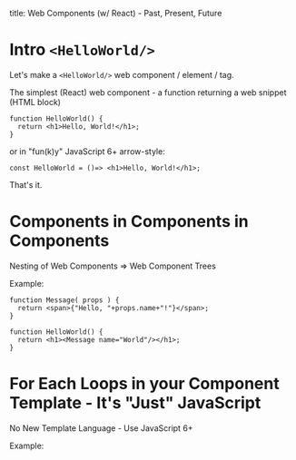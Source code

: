 title: Web Components (w/ React) - Past, Present, Future





# Intro `<HelloWorld/>`

Let's make a `<HelloWorld/>` web component / element / tag.


The simplest (React) web component - 
a function returning a web snippet (HTML block)

```
function HelloWorld() {
  return <h1>Hello, World!</h1>;
}
```

or in "fun(k)y" JavaScript 6+ arrow-style:

```
const HelloWorld = ()=> <h1>Hello, World!</h1>;
```

That's it.



# Components in Components in Components

Nesting of Web Components => Web Component Trees

Example:

```
function Message( props ) {
  return <span>{"Hello, "+props.name+"!"}</span>;
}

function HelloWorld() {
  return <h1><Message name="World"/></h1>;
}
```


# For Each Loops in your Component Template - It's "Just" JavaScript 

No New Template Language - Use JavaScript 6+

Example:

```
```







